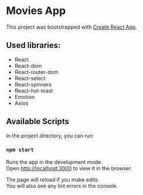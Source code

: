 # Movies App

This project was bootstrapped with [Create React App](https://github.com/facebook/create-react-app).

## Used libraries:

- React
- React-dom
- React-router-dom
- React-select
- React-spinners
- React-hot-toast
- Emotion
- Axios

## Available Scripts

In the project directory, you can run:

### `npm start`

Runs the app in the development mode.\
Open [http://localhost:3000](http://localhost:3000) to view it in the browser.

The page will reload if you make edits.\
You will also see any lint errors in the console.
